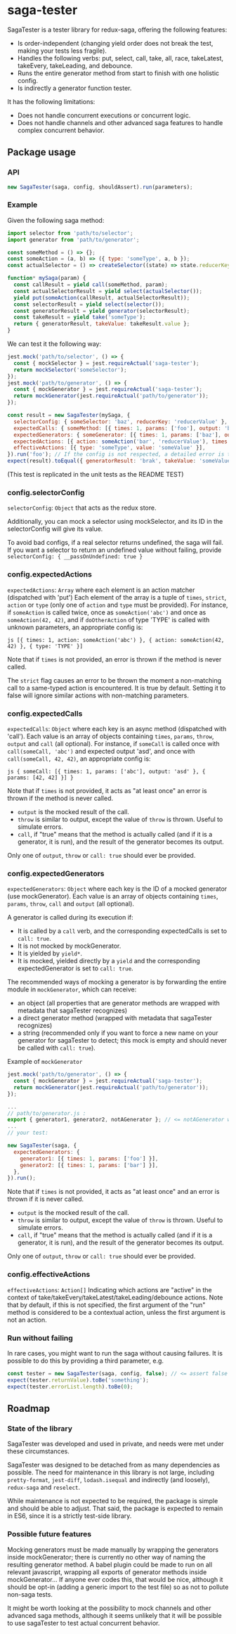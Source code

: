# saga-tester

SagaTester is a tester library for redux-saga, offering the following features:

- Is order-independent (changing yield order does not break the test, making your tests less fragile).
- Handles the following verbs: put, select, call, take, all, race, takeLatest, takeEvery, takeLeading, and debounce.
- Runs the entire generator method from start to finish with one holistic config.
- Is indirectly a generator function tester.

It has the following limitations:

- Does not handle concurrent executions or concurrent logic.
- Does not handle channels and other advanced saga features to handle complex concurrent behavior.

## Package usage

### API

```js
new SagaTester(saga, config, shouldAssert).run(parameters);
```

### Example

Given the following saga method:
```js
import selector from 'path/to/selector';
import generator from 'path/to/generator';

const someMethod = () => {};
const someAction = (a, b) => ({ type: 'someType', a, b });
const actualSelector = () => createSelector((state) => state.reducerKey, (stateData) => stateData);

function* mySaga(param) {
  const callResult = yield call(someMethod, param);
  const actualSelectorResult = yield select(actualSelector());
  yield put(someAction(callResult, actualSelectorResult));
  const selectorResult = yield select(selector());
  const generatorResult = yield generator(selectorResult);
  const takeResult = yield take('someType');
  return { generatorResult, takeValue: takeResult.value };
}
```

We can test it the following way:

```js
jest.mock('path/to/selector', () => {
  const { mockSelector } = jest.requireActual('saga-tester');
  return mockSelector('someSelector');
});
jest.mock('path/to/generator', () => {
  const { mockGenerator } = jest.requireActual('saga-tester');
  return mockGenerator(jest.requireActual('path/to/generator'));
});

const result = new SagaTester(mySaga, {
  selectorConfig: { someSelector: 'baz', reducerKey: 'reducerValue' },
  expectedCalls: { someMethod: [{ times: 1, params: ['foo'], output: 'bar' }] },
  expectedGenerators: { someGenerator: [{ times: 1, params: ['baz'], output: 'brak' }] },
  expectedActions: [{ action: someAction('bar', 'reducerValue'), times: 1 }],
  effectiveActions: [{ type: 'someType', value: 'someValue' }],
}).run('foo'); // If the config is not respected, a detailed error is thrown here!
expect(result).toEqual({ generatorResult: 'brak', takeValue: 'someValue' });
```

(This test is replicated in the unit tests as the README TEST)

### config.selectorConfig
`selectorConfig`: `Object` that acts as the redux store.

Additionally, you can mock a selector using mockSelector, and its ID in the selectorConfig will give its value.

To avoid bad configs, if a real selector returns undefined, the saga will fail.
If you want a selector to return an undefined value without failing, provide
`selectorConfig: { __passOnUndefined: true }`

### config.expectedActions

`expectedActions`: `Array` where each element is an action matcher (dispatched with 'put')
Each element of the array is a tuple of `times`, `strict`, `action` or `type` (only one of `action` and `type` must be provided).
For instance, if `someAction` is called twice, once as `someAction('abc')` and once as `someAction(42, 42)`,
and if `doOtherAction` of type 'TYPE' is called with unknown parameters, an appropriate config is:

```js [{ times: 1, action: someAction('abc') }, { action: someAction(42, 42) }, { type: 'TYPE' }] ```

Note that if `times` is not provided, an error is thrown if the method is never called.

The `strict` flag causes an error to be thrown the moment a non-matching call to a same-typed
action is encountered. It is true by default. Setting it to false will ignore similar actions with non-matching parameters.
 
### config.expectedCalls

`expectedCalls`: `Object` where each key is an async method (dispatched with 'call').
Each value is an array of objects containing `times`, `params`, `throw`, `output` and `call` (all optional). For instance,
if `someCall` is called once with `call(someCall, 'abc')` and expected output 'asd', and once with `call(someCall, 42, 42)`,
an appropriate config is:

```js { someCall: [{ times: 1, params: ['abc'], output: 'asd' }, { params: [42, 42] }] } ```

Note that if `times` is not provided, it acts as "at least once" an error is thrown if the method is never called.

- `output` is the mocked result of the call.
- `throw` is similar to output, except the value of `throw` is thrown. Useful to simulate errors.
- `call`, if "true" means that the method is actually called (and if it is a generator, it is run), and the result of the generator becomes its output.

Only one of `output`, `throw` or `call: true` should ever be provided.

### config.expectedGenerators

`expectedGenerators`: `Object` where each key is the ID of a mocked generator (use mockGenerator).
Each value is an array of objects containing `times`, `params`, `throw`, `call` and `output` (all optional).

A generator is called during its execution if:

- It is called by a `call` verb, and the corresponding expectedCalls is set to `call: true`.
- It is not mocked by mockGenerator.
- It is yielded by `yield*`.
- It is mocked, yielded directly by a `yield` and the corresponding expectedGenerator is set to `call: true`.

The recommended ways of mocking a generator is by forwarding the entire module in `mockGenerator`, which can receive:

- an object (all properties that are generator methods are wrapped with metadata that sagaTester recognizes)
- a direct generator method (wrapped with metadata that sagaTester recognizes)
- a string (recommended only if you want to force a new name on your generator for sagaTester to detect; this mock is empty and should never be called with `call: true`).

Example of `mockGenerator`

```js
jest.mock('path/to/generator', () => {
  const { mockGenerator } = jest.requireActual('saga-tester');
  return mockGenerator(jest.requireActual('path/to/generator'));
});

...
// path/to/generator.js :
export { generator1, generator2, notAGenerator }; // <= notAGenerator will not be mocked
...
// your test:

new SagaTester(saga, {
  expectedGenerators: {
    generator1: [{ times: 1, params: ['foo'] }],
    generator2: [{ times: 1, params: ['bar'] }],
  },
}).run();
```

Note that if `times` is not provided, it acts as "at least once" and an error is thrown if it is never called.

- `output` is the mocked result of the call.
- `throw` is similar to output, except the value of `throw` is thrown. Useful to simulate errors.
- `call`, if "true" means that the method is actually called (and if it is a generator, it is run), and the result of the generator becomes its output.

Only one of `output`, `throw` or `call: true` should ever be provided.

### config.effectiveActions

`effectiveActions`: `Action[]` Indicating which actions are "active" in the context of take/takeEvery/takeLatest/takeLeading/debounce actions.
Note that by default, if this is not specified, the first argument of the "run" method is considered to be a contextual action,
unless the first argument is not an action.

### Run without failing

In rare cases, you might want to run the saga without causing failures.
It is possible to do this by providing a third parameter, e.g.

```js
const tester = new SagaTester(saga, config, false); // <= assert false
expect(tester.returnValue).toBe('something');
expect(tester.errorList.length).toBe(0);
```
 
## Roadmap

### State of the library

SagaTester was developed and used in private, and needs were met under these circumstances.

SagaTester was designed to be detached from as many dependencies as possible.
The need for maintenance in this library is not large, including `pretty-format`, `jest-diff`, `lodash.isequal`
and indirectly (and loosely), `redux-saga` and `reselect`.

While maintenance is not expected to be required, the package is simple and should be able to adjust.
That said, the package is expected to remain in ES6, since it is a strictly test-side library.

### Possible future features 

Mocking generators must be made manually by wrapping the generators inside mockGenerator; there is currently no other way of naming the resulting generator method. A babel plugin could be made to run on all relevant javascript, wrapping all exports of generator methods inside mockGenerator... If anyone ever codes this, that would be nice, although it should be opt-in (adding a generic import to the test file) so as not to pollute non-saga tests.

It might be worth looking at the possibility to mock channels and other advanced saga methods, although it seems unlikely that it will be possible to use sagaTester to test actual concurrent behavior.

